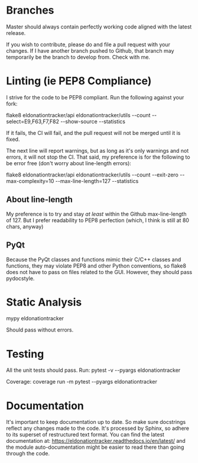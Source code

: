 # Branches

Master should always contain perfectly working code aligned with the latest release.

If you wish to contribute, please do and file a pull request with your changes. If I have another branch pushed to Github, that branch may temporarily be the branch to develop from. Check with me.

# Linting (ie PEP8 Compliance)

I strive for the code to be PEP8 compliant. Run the following against your fork:

flake8 eldonationtracker/api eldonationtracker/utils  --count --select=E9,F63,F7,F82 --show-source --statistics

If it fails, the CI will fail, and the pull request will not be merged until it is fixed.

The next line will report warnings, but as long as it's only warnings and not errors, it will not stop the CI. That said, my preference is for the following to be error free (don't worry about line-length errors):

flake8 eldonationtracker/api eldonationtracker/utils --count --exit-zero --max-complexity=10 --max-line-length=127 --statistics

## About line-length

My preference is to try and stay *at least* within the Github max-line-length of 127. But I prefer readability to PEP8 perfection (which, I think is still at 80 chars, anyway)

## PyQt

Because the PyQt classes and functions mimic their C/C++ classes and functions, they may violate PEP8 and other Python conventions, so flake8 does not have to pass on files related to the GUI. However, they should pass pydocstyle.

# Static Analysis

mypy eldonationtracker

Should pass without errors.

# Testing

All the unit tests should pass. Run: pytest -v --pyargs eldonationtracker

Coverage:  coverage run -m pytest --pyargs eldonationtracker

# Documentation

It's important to keep documentation up to date. So make sure docstrings reflect any changes made to the code. It's processed by Sphinx, so adhere to its superset of restructured text format. You can find the latest documentation at: https://eldonationtracker.readthedocs.io/en/latest/ and the module auto-documentation might be easier to read there than going through the code.
